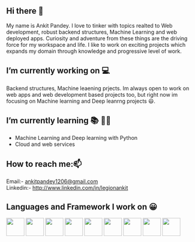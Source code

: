 ## Hi there 👋

My name is Ankit Pandey. I love to tinker with topics realted to Web development, robust backend structures, Machine Learning and web deployed apps. Curiosity and adventure from these things are the driving force for my workspace and life. I like to work on exciting projects which expands my domain through knowledge and progressive level of work.     

## I’m currently working on 💻

Backend structures, Machine leaening prjects. Im always open to work on web apps and web development based projects too, but right now im focusing on Machine learning and Deep leanrng projects 😃.

## I’m currently learning 📚 👨‍🎓

- Machine Learning and Deep learning with Python
- Cloud and web services

## How to reach me:📫 

Email:- ankitpandey1206@gmail.com <br>
Linkedin:- http://www.linkedin.com/in/legionankit

## Languages and Framework I work on 😀

<div>
  <img height="48" src="https://user-images.githubusercontent.com/54438663/114385833-1db5ca80-9bae-11eb-9dfd-3c4a53f85279.png"> 
  <img height ="48" src="https://user-images.githubusercontent.com/54438663/114390069-67ed7a80-9bb3-11eb-9b26-27406de773d1.png">   
  <img height ="48" src="https://user-images.githubusercontent.com/54438663/114389967-4c826f80-9bb3-11eb-82b1-6a80a672636c.png">  
  <img height ="48" src="https://user-images.githubusercontent.com/54438663/114390459-eea25780-9bb3-11eb-916a-0d5ad27a8866.png"> 
  <img height="48" src="https://user-images.githubusercontent.com/54438663/114387085-aa14bd00-9baf-11eb-93f8-95557c20c8fd.png"> 
  <img height="48" src="https://user-images.githubusercontent.com/54438663/114389807-180eb380-9bb3-11eb-9f60-50f10fdbdc9d.png">
  <img height="48" src="https://user-images.githubusercontent.com/54438663/114825084-61dde080-9de3-11eb-89e9-fc4964a0f155.png">
  <img height="48" src="https://user-images.githubusercontent.com/54438663/114825219-8e91f800-9de3-11eb-9198-ca1eb0e50b2d.png">
  <img height="48" src="https://user-images.githubusercontent.com/54438663/114825541-fc3e2400-9de3-11eb-93c2-50a9e4115596.png">
</div>

